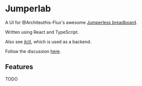 # Jumperlab

A UI for @Architeuthis-Flux's awesome [Jumperless breadboard](https://github.com/Architeuthis-Flux/Jumperless/).

Written using React and TypeScript.

Also see [jlctl](https://github.com/nilclass/jlctl), which is used as a backend.

Follow the discussion [here](https://forum.jumperless.org/t/ui-idea-control-the-jumperless-from-a-webcam-feed/71/1).

## Features

TODO



